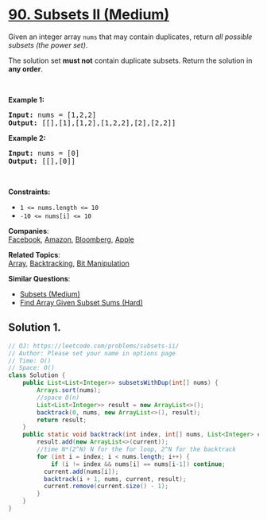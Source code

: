 # [90. Subsets II (Medium)](https://leetcode.com/problems/subsets-ii/)

<p>Given an integer array <code>nums</code> that may contain duplicates, return <em>all possible subsets (the power set)</em>.</p>

<p>The solution set <strong>must not</strong> contain duplicate subsets. Return the solution in <strong>any order</strong>.</p>

<p>&nbsp;</p>
<p><strong>Example 1:</strong></p>
<pre><strong>Input:</strong> nums = [1,2,2]
<strong>Output:</strong> [[],[1],[1,2],[1,2,2],[2],[2,2]]
</pre><p><strong>Example 2:</strong></p>
<pre><strong>Input:</strong> nums = [0]
<strong>Output:</strong> [[],[0]]
</pre>
<p>&nbsp;</p>
<p><strong>Constraints:</strong></p>

<ul>
	<li><code>1 &lt;= nums.length &lt;= 10</code></li>
	<li><code>-10 &lt;= nums[i] &lt;= 10</code></li>
</ul>

**Companies**:  
[Facebook](https://leetcode.com/company/facebook), [Amazon](https://leetcode.com/company/amazon), [Bloomberg](https://leetcode.com/company/bloomberg), [Apple](https://leetcode.com/company/apple)

**Related Topics**:  
[Array](https://leetcode.com/tag/array/), [Backtracking](https://leetcode.com/tag/backtracking/), [Bit Manipulation](https://leetcode.com/tag/bit-manipulation/)

**Similar Questions**:

- [Subsets (Medium)](https://leetcode.com/problems/subsets/)
- [Find Array Given Subset Sums (Hard)](https://leetcode.com/problems/find-array-given-subset-sums/)

## Solution 1.

```java
// OJ: https://leetcode.com/problems/subsets-ii/
// Author: Please set your name in options page
// Time: O()
// Space: O()
class Solution {
    public List<List<Integer>> subsetsWithDup(int[] nums) {
        Arrays.sort(nums);
        //space O(n)
        List<List<Integer>> result = new ArrayList<>();
        backtrack(0, nums, new ArrayList<>(), result);
        return result;
    }
    public static void backtrack(int index, int[] nums, List<Integer> current, List<List<Integer>> result) {
        result.add(new ArrayList<>(current));
        //time N*(2^N) N for the for loop, 2^N for the backtrack
        for (int i = index; i < nums.length; i++) {
            if (i != index && nums[i] == nums[i-1]) continue;
          current.add(nums[i]);
          backtrack(i + 1, nums, current, result);
          current.remove(current.size() - 1);
        }
    }
}

```
